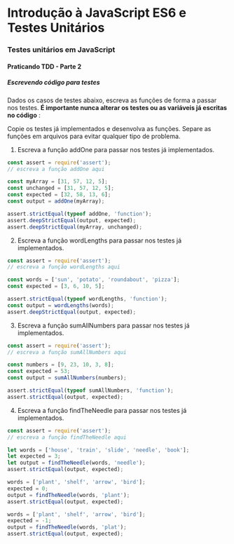 # Introdução à JavaScript ES6 e Testes Unitários

###   Testes unitários em JavaScript

#### Praticando TDD - Parte 2

##### Escrevendo código para testes

Dados os casos de testes abaixo, escreva as funções de forma a passar nos testes.  **É importante nunca alterar os testes ou as variáveis já escritas no código** :

Copie os testes já implementados e desenvolva as funções. Separe as funções em arquivos para evitar qualquer tipo de problema.

1.  Escreva a função addOne para passar nos testes já implementados.



```javascript
const assert = require('assert');
// escreva a função addOne aqui

const myArray = [31, 57, 12, 5];
const unchanged = [31, 57, 12, 5];
const expected = [32, 58, 13, 6];
const output = addOne(myArray);

assert.strictEqual(typeof addOne, 'function');
assert.deepStrictEqual(output, expected);
assert.deepStrictEqual(myArray, unchanged);
```

2.  Escreva a função wordLengths para passar nos testes já implementados.


```javascript
const assert = require('assert');
// escreva a função wordLengths aqui

const words = ['sun', 'potato', 'roundabout', 'pizza'];
const expected = [3, 6, 10, 5];

assert.strictEqual(typeof wordLengths, 'function');
const output = wordLengths(words);
assert.deepStrictEqual(output, expected);
```

3.  Escreva a função sumAllNumbers para passar nos testes já implementados.



```javascript
const assert = require('assert');
// escreva a função sumAllNumbers aqui

const numbers = [9, 23, 10, 3, 8];
const expected = 53;
const output = sumAllNumbers(numbers);

assert.strictEqual(typeof sumAllNumbers, 'function');
assert.strictEqual(output, expected);
```

4.  Escreva a função findTheNeedle para passar nos testes já implementados.



```javascript
const assert = require('assert');
// escreva a função findTheNeedle aqui

let words = ['house', 'train', 'slide', 'needle', 'book'];
let expected = 3;
let output = findTheNeedle(words, 'needle');
assert.strictEqual(output, expected);

words = ['plant', 'shelf', 'arrow', 'bird'];
expected = 0;
output = findTheNeedle(words, 'plant');
assert.strictEqual(output, expected);

words = ['plant', 'shelf', 'arrow', 'bird'];
expected = -1;
output = findTheNeedle(words, 'plat');
assert.strictEqual(output, expected);
```

